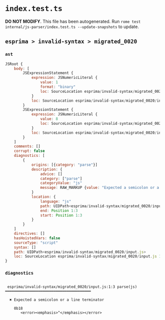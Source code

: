 # `index.test.ts`

**DO NOT MODIFY**. This file has been autogenerated. Run `rome test internal/js-parser/index.test.ts --update-snapshots` to update.

## `esprima > invalid-syntax > migrated_0020`

### `ast`

```javascript
JSRoot {
	body: [
		JSExpressionStatement {
			expression: JSNumericLiteral {
				value: 1
				format: "binary"
				loc: SourceLocation esprima/invalid-syntax/migrated_0020/input.js 1:0-1:3
			}
			loc: SourceLocation esprima/invalid-syntax/migrated_0020/input.js 1:0-1:3
		}
		JSExpressionStatement {
			expression: JSNumericLiteral {
				value: 8
				loc: SourceLocation esprima/invalid-syntax/migrated_0020/input.js 1:3-1:4
			}
			loc: SourceLocation esprima/invalid-syntax/migrated_0020/input.js 1:3-1:4
		}
	]
	comments: []
	corrupt: false
	diagnostics: [
		{
			origins: [{category: "parse"}]
			description: {
				advice: []
				category: ["parse"]
				categoryValue: "js"
				message: RAW_MARKUP {value: "Expected a semicolon or a line terminator"}
			}
			location: {
				language: "js"
				path: UIDPath<esprima/invalid-syntax/migrated_0020/input.js>
				end: Position 1:3
				start: Position 1:3
			}
		}
	]
	directives: []
	hasHoistedVars: false
	sourceType: "script"
	syntax: []
	path: UIDPath<esprima/invalid-syntax/migrated_0020/input.js>
	loc: SourceLocation esprima/invalid-syntax/migrated_0020/input.js 1:0-2:0
}
```

### `diagnostics`

```

 esprima/invalid-syntax/migrated_0020/input.js:1:3 parse(js) ━━━━━━━━━━━━━━━━━━━━━━━━━━━━━━━━━━━━━━━

  ✖ Expected a semicolon or a line terminator

    0b18
       <error><emphasis>^</emphasis></error>


```

